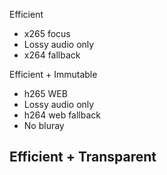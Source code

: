 Efficient
- x265 focus
- Lossy audio only
- x264 fallback

Efficient + Immutable
- h265 WEB
- Lossy audio only
- h264 web fallback
- No bluray

Efficient + Transparent
- 
